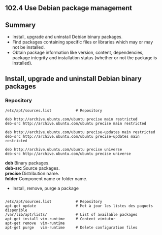 102.4 Use Debian package management
-----------------------------------

Summary
-------

- Install, upgrade and uninstall Debian binary packages.
- Find packages containing specific files or libraries which may or may not be installed.
- Obtain package information like version, content, dependencies, package integrity and installation status (whether or not the package is installed).

Install, upgrade and uninstall Debian binary packages
-----------------------------------------------------

### Repository
<pre><code>/etc/apt/sources.list           # Repository

deb http://archive.ubuntu.com/ubuntu precise main restricted
deb-src http://archive.ubuntu.com/ubuntu precise main restricted

deb http://archive.ubuntu.com/ubuntu precise-updates main restricted
deb-src http://archive.ubuntu.com/ubuntu precise-updates main restricted

deb http://archive.ubuntu.com/ubuntu precise universe
deb-src http://archive.ubuntu.com/ubuntu precise universe
</code></pre>

**deb** Binary packages.  
**deb-src** Source packages.  
**precise** Distribution name.  
**folder**  Component name or folder name.  


- Install, remove, purge a package
<pre><code>
/etc/apt/sources.list           # Repository
apt-get update                  # Met à jour les listes des paquets disponible
/var/lib/apt/lists/             # List of available packages
apt-get install vim-runtime     # Content vimtutor
apt-get remove  vim-runtime
apt-get purge   vim-runtime     # Delete configuration files

</code></pre>
